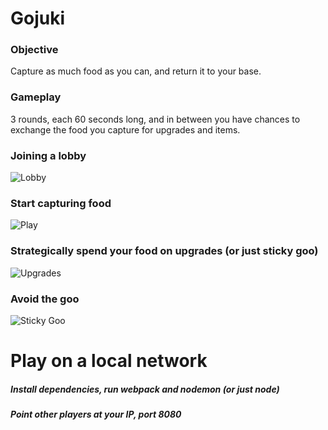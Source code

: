# Gojuki

### Objective
Capture as much food as you can, and return it to your base.

### Gameplay
3 rounds, each 60 seconds long, and in between you have chances to exchange the food you capture for upgrades and items.


### Joining a lobby
![Lobby](https://media.giphy.com/media/w1NFfqolUAZq0/giphy.gif "Lobby")

### Start capturing food
![Play](https://media.giphy.com/media/sbCRQWeUtjaWk/giphy.gif "Play")

### Strategically spend your food on upgrades (or just sticky goo)
![Upgrades](https://media.giphy.com/media/XfTbove3wO6Va/giphy.gif "Upgrades")

### Avoid the goo
![Sticky Goo](https://media.giphy.com/media/p5oB4yqjb0Q5G/giphy.gif "Sticky Goo")



# Play on a local network
##### Install dependencies, run webpack and nodemon (or just node)
##### Point other players at your IP, port 8080
